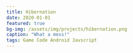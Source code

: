 ```yaml
---
title: Hibernation
date: 2020-01-01
featured: true
bg-img: /assets/img/projects/hibernation.png
caption: "What a mess!"
tags: Game Code Android Javscript
---
```

